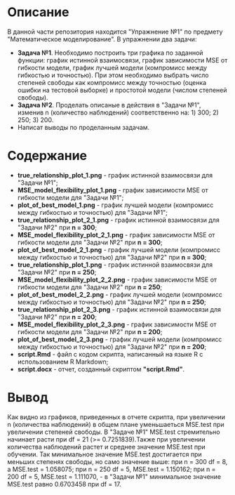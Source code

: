 # **Описание**

В данной части репозитория находится "Упражнение №1" по предмету "Математическое моделирование". В упражнении два задачи:
*   **Задача №1**. Необходимо построить три графика по заданной функции: график истинной взаимосвязи,  график зависимости MSE от гибкости модели, график лучшей модели (компромисс между гибкостью и точностью). При этом необходимо выбрать число степеней свободы как компромисс между точностью (оценка ошибки на тестовой выборке) и простотой модели (числом степеней свободы).
*   **Задача №2**. Проделать описаные в действия в "Задачи №1", изменив n (количество наблюдений) соответственно на: 1) 300; 2) 250; 3) 200.
*   Написат выводы по проделанным задачам.

# **Содержание**

-   **true_relationship_plot_1.png** - график истинной взаимосвязи для "Задачи №1";
-   **MSE_model_flexibility_plot_1.png** - график зависимости MSE от гибкости модели для "Задачи №1";
-   **plot_of_best_model_1.png** - график лучшей модели (компромисс между гибкостью и точностью) для "Задачи №1";
-   **true_relationship_plot_2_1.png** - график истинной взаимосвязи для "Задачи №2" при **n = 300**;
-   **MSE_model_flexibility_plot_2_1.png** - график зависимости MSE от гибкости модели для "Задачи №2" при **n = 300**;
-   **plot_of_best_model_2_1.png** - график лучшей модели (компромисс между гибкостью и точностью) для "Задачи №2" при **n = 300**;
-   **true_relationship_plot_1.png** - график истинной взаимосвязи для "Задачи №2" при **n = 250**;
-   **MSE_model_flexibility_plot_2_2.png** - график зависимости MSE от гибкости модели для "Задачи №2" при **n = 250**;
-   **plot_of_best_model_2_2.png** - график лучшей модели (компромисс между гибкостью и точностью) для "Задачи №2" при **n = 250**;
-   **true_relationship_plot_2_3.png** - график истинной взаимосвязи для "Задачи №2" при **n = 200**;
-   **MSE_model_flexibility_plot_2_3.png** - график зависимости MSE от гибкости модели для "Задачи №2" при **n = 200**;
-   **plot_of_best_model_2_3.png** - график лучшей модели (компромисс между гибкостью и точностью) для "Задачи №2" при **n = 200**;
-   **script.Rmd** - файл с кодом скрипта, написанный на языке R с использованием R Markdown;
-   **script.docx** - отчет, созданный скриптом **"script.Rmd"**.

# **Вывод**
Как видно из графиков, приведенных в отчете скрипта, при увеличении n (количества наблюдений) в общем плане уменьшаеться MSE.test при увеличении степеней свободы. В "Задаче №1" MSE.test стремительно начинает расти при df = 21 (>= 0.7251839).Также при увеличении количества наблюдений растет и среднее значение MSE.test при обучении. Так минимальное значение MSE.test достигается при меньших степенях свободы, но само значение выше: при n = 300 df = 8, а MSE.test = 1.058075; при n = 250 df = 5, MSE.test = 1.150162; при n = 200 df = 5, MSE.test = 1.111070, - в "Задачи №1" минимальное значение MSE.test равно 0.6703458 при df = 17.